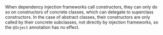 When dependency injection frameworks call constructors, they can only do so on
constructors of concrete classes, which can delegate to superclass constructors.
In the case of abstract classes, their constructors are only called by their
concrete subclasses, not directly by injection frameworks, so the `@Inject`
annotation has no effect.
